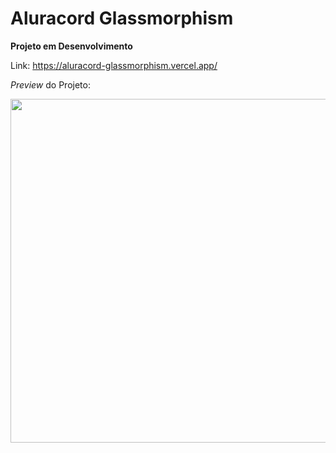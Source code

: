 #  Aluracord Glassmorphism 

**Projeto em Desenvolvimento**

Link: https://aluracord-glassmorphism.vercel.app/

*Preview* do Projeto:

<img src="https://cdn.discordapp.com/attachments/897304698468565022/937857998167105556/Screenshot_1.png" width="550px"/>

## 
